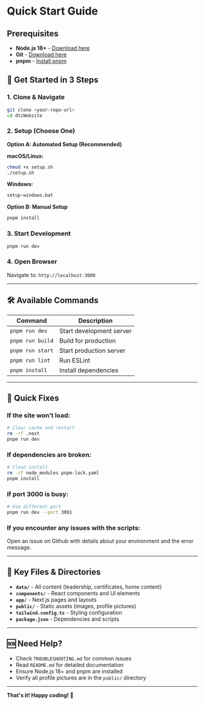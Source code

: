 # Quick Start Guide

## Prerequisites

- **Node.js 18+** - [Download here](https://nodejs.org/)
- **Git** - [Download here](https://git-scm.com/)
- **pnpm** - [Install pnpm](https://pnpm.io/installation)

## 🚀 Get Started in 3 Steps

### 1. Clone & Navigate
```bash
git clone <your-repo-url>
cd dtcWebsite
```

### 2. Setup (Choose One)

**Option A: Automated Setup (Recommended)**

**macOS/Linux:**
```bash
chmod +x setup.sh
./setup.sh
```

**Windows:**
```bash
setup-windows.bat
```

**Option B: Manual Setup**
```bash
pnpm install
```

### 3. Start Development
```bash
pnpm run dev
```

### 4. Open Browser
Navigate to: `http://localhost:3000`

---

## 🛠️ Available Commands

| Command | Description |
|---------|-------------|
| `pnpm run dev` | Start development server |
| `pnpm run build` | Build for production |
| `pnpm run start` | Start production server |
| `pnpm run lint` | Run ESLint |
| `pnpm install` | Install dependencies |

---

## 🔧 Quick Fixes

### If the site won't load:
```bash
# Clear cache and restart
rm -rf .next
pnpm run dev
```

### If dependencies are broken:
```bash
# Clean install
rm -rf node_modules pnpm-lock.yaml
pnpm install
```

### If port 3000 is busy:
```bash
# Use different port
pnpm run dev --port 3001
```

### If you encounter any issues with the scripts:
Open an issue on Github with details about your environment and the error message.

---

## 📁 Key Files & Directories

- **`data/`** - All content (leadership, certificates, home content)
- **`components/`** - React components and UI elements
- **`app/`** - Next.js pages and layouts
- **`public/`** - Static assets (images, profile pictures)
- **`tailwind.config.ts`** - Styling configuration
- **`package.json`** - Dependencies and scripts

---

## 🆘 Need Help?

- Check `TROUBLESHOOTING.md` for common issues
- Read `README.md` for detailed documentation
- Ensure Node.js 18+ and pnpm are installed
- Verify all profile pictures are in the `public/` directory

---

**That's it! Happy coding! 🎉**
